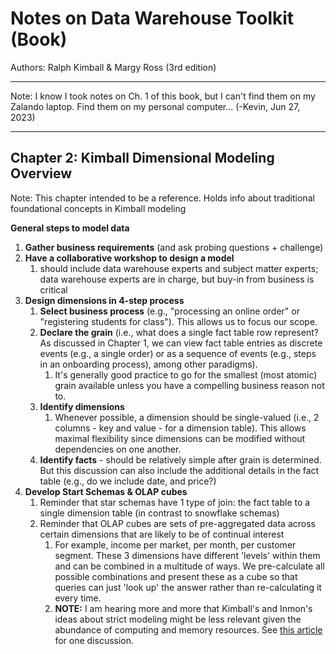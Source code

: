 # Notes on Data Warehouse Toolkit (Book)
Authors: Ralph Kimball & Margy Ross (3rd edition)

---
Note: I know I took notes on Ch. 1 of this book, but I can't find them on my Zalando laptop. Find them on my personal computer... (-Kevin, Jun 27, 2023)

---

## Chapter 2: Kimball Dimensional Modeling Overview
Note: This chapter intended to be a reference. Holds info about traditional foundational concepts in Kimball modeling

**General steps to model data**
1. **Gather business requirements** (and ask probing questions + challenge)
2. **Have a collaborative workshop to design a model**
    1. should include data warehouse experts and subject matter experts; data warehouse experts are in charge, but buy-in from business is critical
3. **Design dimensions in 4-step process**
    1. **Select business process** (e.g., "processing an online order" or "registering students for class"). This allows us to focus our scope.
    2. **Declare the grain** (i.e., what does a single fact table row represent? As discussed in Chapter 1, we can view fact table entries as discrete events (e.g., a single order) or as a sequence of events (e.g., steps in an onboarding process), among other paradigms).
       1. It's generally good practice to go for the smallest (most atomic) grain available unless you have a compelling business reason not to.
    3. **Identify dimensions**
       1. Whenever possible, a dimension should be single-valued (i.e., 2 columns - key and value - for a dimension table). This allows maximal flexibility since dimensions can be modified without dependencies on one another.
    4. **Identify facts** - should be relatively simple after grain is determined. But this discussion can also include the additional details in the fact table (e.g., do we include date, and price?)
 4. **Develop Start Schemas & OLAP cubes**
    1. Reminder that star schemas have 1 type of join: the fact table to a single dimension table (in contrast to snowflake schemas)
    2. Reminder that OLAP cubes are sets of pre-aggregated data across certain dimensions that are likely to be of continual interest
       1. For example, income per market, per month, per customer segment. These 3 dimensions have different 'levels' within them and can be combined in a multitude of ways. We pre-calculate all possible combinations and present these as a cube so that queries can just 'look up' the answer rather than re-calculating it every time.
       2. **NOTE:** I am hearing more and more that Kimball's and Inmon's ideas about strict modeling might be less relevant given the abundance of computing and memory resources. See [this article](https://www.holistics.io/blog/the-rise-and-fall-of-the-olap-cube/) for one discussion.




